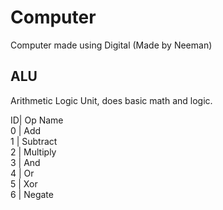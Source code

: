 # Computer
Computer made using Digital (Made by Neeman)

## ALU
Arithmetic Logic Unit, does basic math and logic.  

ID| Op Name  
0 | Add  
1 | Subtract  
2 | Multiply  
3 | And  
4 | Or  
5 | Xor  
6 | Negate
